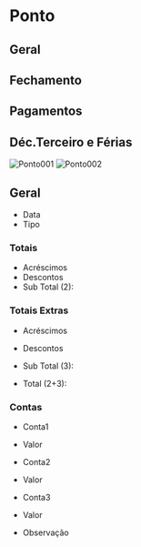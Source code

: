 # Ponto

## Geral

## Fechamento

## Pagamentos

## Déc.Terceiro e Férias

![Ponto001](https://raw.githubusercontent.com/netforcews/docs-erp/master/RH/imagens/Ponto001.png)
![Ponto002](https://raw.githubusercontent.com/netforcews/docs-erp/master/RH/imagens/Ponto002.png)

## Geral
- Data
- Tipo

### Totais
- Acréscimos
- Descontos
- Sub Total (2):

### Totais Extras
- Acréscimos
- Descontos
- Sub Total (3):


- Total (2+3):

### Contas
- Conta1
- Valor
- Conta2
- Valor
- Conta3
- Valor


- Observação

